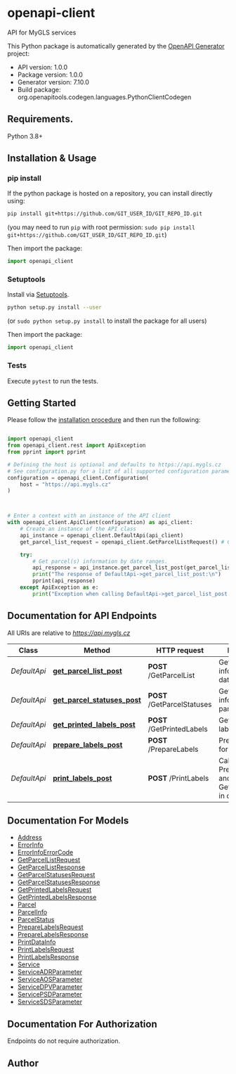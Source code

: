 # openapi-client
API for MyGLS services

This Python package is automatically generated by the [OpenAPI Generator](https://openapi-generator.tech) project:

- API version: 1.0.0
- Package version: 1.0.0
- Generator version: 7.10.0
- Build package: org.openapitools.codegen.languages.PythonClientCodegen

## Requirements.

Python 3.8+

## Installation & Usage
### pip install

If the python package is hosted on a repository, you can install directly using:

```sh
pip install git+https://github.com/GIT_USER_ID/GIT_REPO_ID.git
```
(you may need to run `pip` with root permission: `sudo pip install git+https://github.com/GIT_USER_ID/GIT_REPO_ID.git`)

Then import the package:
```python
import openapi_client
```

### Setuptools

Install via [Setuptools](http://pypi.python.org/pypi/setuptools).

```sh
python setup.py install --user
```
(or `sudo python setup.py install` to install the package for all users)

Then import the package:
```python
import openapi_client
```

### Tests

Execute `pytest` to run the tests.

## Getting Started

Please follow the [installation procedure](#installation--usage) and then run the following:

```python

import openapi_client
from openapi_client.rest import ApiException
from pprint import pprint

# Defining the host is optional and defaults to https://api.mygls.cz
# See configuration.py for a list of all supported configuration parameters.
configuration = openapi_client.Configuration(
    host = "https://api.mygls.cz"
)



# Enter a context with an instance of the API client
with openapi_client.ApiClient(configuration) as api_client:
    # Create an instance of the API class
    api_instance = openapi_client.DefaultApi(api_client)
    get_parcel_list_request = openapi_client.GetParcelListRequest() # GetParcelListRequest | 

    try:
        # Get parcel(s) information by date ranges.
        api_response = api_instance.get_parcel_list_post(get_parcel_list_request)
        print("The response of DefaultApi->get_parcel_list_post:\n")
        pprint(api_response)
    except ApiException as e:
        print("Exception when calling DefaultApi->get_parcel_list_post: %s\n" % e)

```

## Documentation for API Endpoints

All URIs are relative to *https://api.mygls.cz*

Class | Method | HTTP request | Description
------------ | ------------- | ------------- | -------------
*DefaultApi* | [**get_parcel_list_post**](docs/DefaultApi.md#get_parcel_list_post) | **POST** /GetParcelList | Get parcel(s) information by date ranges.
*DefaultApi* | [**get_parcel_statuses_post**](docs/DefaultApi.md#get_parcel_statuses_post) | **POST** /GetParcelStatuses | Get parcel(s) information by parcel numbers
*DefaultApi* | [**get_printed_labels_post**](docs/DefaultApi.md#get_printed_labels_post) | **POST** /GetPrintedLabels | Get printed labels
*DefaultApi* | [**prepare_labels_post**](docs/DefaultApi.md#prepare_labels_post) | **POST** /PrepareLabels | Prepare labels for parcels
*DefaultApi* | [**print_labels_post**](docs/DefaultApi.md#print_labels_post) | **POST** /PrintLabels | Calls both PrepareLabels and GetPrintedLabels in one step


## Documentation For Models

 - [Address](docs/Address.md)
 - [ErrorInfo](docs/ErrorInfo.md)
 - [ErrorInfoErrorCode](docs/ErrorInfoErrorCode.md)
 - [GetParcelListRequest](docs/GetParcelListRequest.md)
 - [GetParcelListResponse](docs/GetParcelListResponse.md)
 - [GetParcelStatusesRequest](docs/GetParcelStatusesRequest.md)
 - [GetParcelStatusesResponse](docs/GetParcelStatusesResponse.md)
 - [GetPrintedLabelsRequest](docs/GetPrintedLabelsRequest.md)
 - [GetPrintedLabelsResponse](docs/GetPrintedLabelsResponse.md)
 - [Parcel](docs/Parcel.md)
 - [ParcelInfo](docs/ParcelInfo.md)
 - [ParcelStatus](docs/ParcelStatus.md)
 - [PrepareLabelsRequest](docs/PrepareLabelsRequest.md)
 - [PrepareLabelsResponse](docs/PrepareLabelsResponse.md)
 - [PrintDataInfo](docs/PrintDataInfo.md)
 - [PrintLabelsRequest](docs/PrintLabelsRequest.md)
 - [PrintLabelsResponse](docs/PrintLabelsResponse.md)
 - [Service](docs/Service.md)
 - [ServiceADRParameter](docs/ServiceADRParameter.md)
 - [ServiceAOSParameter](docs/ServiceAOSParameter.md)
 - [ServiceDPVParameter](docs/ServiceDPVParameter.md)
 - [ServicePSDParameter](docs/ServicePSDParameter.md)
 - [ServiceSDSParameter](docs/ServiceSDSParameter.md)


<a id="documentation-for-authorization"></a>
## Documentation For Authorization

Endpoints do not require authorization.


## Author




